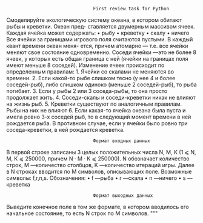 
                                    First review task for Python
   
   Смоделируйте экологическую систему океана, в котором обитают рыбы и креветки. Океан пред-
ставляется двумерным массивом ячеек. Каждая ячейка может содержать:
    • рыбу
    • креветку
    • скалу
    • ничего  
    Все ячейки за границами игрового поля считаются пустыми. В каждый квант времени океан меня-
ется, причем атомарно — т.е. все ячейки меняют свое состояние одновременно. Соседи ячейки —это
не более 8 ячеек, у которых есть общая граница с ней (ячейки на границах поля имеют меньше 8
соседей). Изменение ячеек происходит по определенным правилам:
    1. Ячейки со скалами не меняются во времени.
    2. Если какой-то рыбе слишком тесно (у нее 4 и более соседей-рыб), либо слишком одиноко
    (меньше 2 соседей-рыб), то рыба погибает.
    3. Если у рыбы 2 или 3 соседа-рыбы, то она просто продолжает жить.
    4. Соседи-скалы и соседи-креветки никак не влияют на жизнь рыб.
    5. Креветки существуют по аналогичным правилам. Рыбы на них не влияют
    6. Если какая-то ячейка океана была пуста и имела ровно 3-х соседей рыб, то в следующий
момент времени в ней рождается рыба. В противном случае, если у ячейки было ровно три
соседа-креветки, в ней рождается креветка.
 
                                    Формат входных данных

   В первой строке записаны 3 целых положительных числа N, M, K (1 ⩽ N, M, K ⩽ 250000, причем
N · M · K ⩽ 250000). N обозначает количество строк, M —количество столбцов, K —количество
итераций игры.
Далее в N строках вводится по M символов, описывающих поле. Возможные символы: f,r,n,s.
Обозначения:
• f —рыба
• r —скала
• n —ничего
• s —креветка

                                    Формат выходных данных
                                
   Выведите конечное поле в том же формате, в котором вводилось его начальное состояние, то
есть N строк по M символов.
"""
